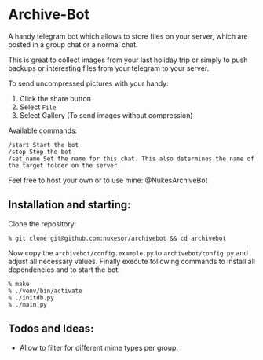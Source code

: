 # Archive-Bot

A handy telegram bot which allows to store files on your server, which are posted in a group chat or a normal chat.

This is great to collect images from your last holiday trip or simply to push backups or interesting files from your telegram to your server.

To send uncompressed pictures with your handy:
1. Click the share button
2. Select `File`
3. Select Gallery (To send images without compression)

Available commands:

    /start Start the bot
    /stop Stop the bot
    /set_name Set the name for this chat. This also determines the name of the target folder on the server.

Feel free to host your own or to use mine: @NukesArchiveBot

## Installation and starting:

Clone the repository: 

    % git clone git@github.com:nukesor/archivebot && cd archivebot

Now copy the `archivebot/config.example.py` to `archivebot/config.py` and adjust all necessary values.
Finally execute following commands to install all dependencies and to start the bot:

    % make
    % ./venv/bin/activate
    % ./initdb.py
    % ./main.py

## Todos and Ideas:

- Allow to filter for different mime types per group.
